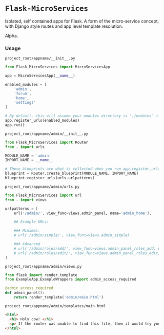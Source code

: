 # `Flask-MicroServices`

Isolated, self contained apps for Flask. A form of the micro-service concept, with Django style routes and app level template resolution.

Alpha.

### Usage

`project_root/appname/__init__.py`

```python
from Flask_MicroServices import MicroServicesApp

app = MicroServicesApp(__name__)

enabled_modules = [
    'admin',
    'forum',
    'home',
    'settings'
]

# By default, this will assume your modules directory is "./modules" if a second argument is not provided.
app.register_urls(enabled_modules)
app.run()
```

`project_root/appname/admin/__init__.py`

```python
from Flask_MicroServices import Router
from . import urls

MODULE_NAME = 'admin'
IMPORT_NAME = __name__

# These blueprints are what is collected when you run app.register_urls()
blueprint = Router.create_blueprint(MODULE_NAME, IMPORT_NAME)
blueprint.register_urls(urls.urlpatterns)
```

`project_root/appname/admin/urls.py`

```python
from Flask_MicroServices import url
from . import views

urlpatterns = [
    url('/admin/', view_func=views.admin_panel, name='admin_home'),

    ## Example URLs:

    ### Minimal:
    # url('/admin/simple/', view_func=views.admin_simple)

    ### Advanced
    # url('/admin/roles/add/', view_func=views.admin_panel_roles_add, name='admin_role_add', methods=['GET', 'POST']),
    # url('/admin/roles/edit/', view_func=views.admin_panel_roles_edit, name='admin_role_edit', methods=['GET', 'POST']),
]
```

`project_root/appname/admin/views.py`

```python
from flask import render_template
from ExampleApp.ExampleWrappers import admin_access_required

@admin_access_required
def admin_panel():
    return render_template('admin/main.html')
```

`project_root/appname/admin/templates/main.html`

```html
<html>
  <h1> Holy cow! </h1>
  <p> If the router was unable to find this file, then it would try your root level templates folder at `project_root/appname/templates/main.html` before failing.</p>
</html>
```
